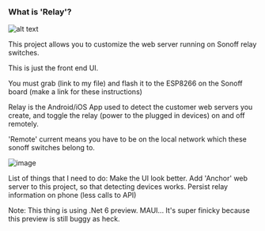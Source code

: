 ### What is 'Relay'?
![alt text](https://cdn3.botland.store/70262-large_default/sonoff-basic-r2-relay-230v-wifi-androidios-switch.jpg)


This project allows you to customize the web server running on Sonoff relay switches.

This is just the front end UI.

You must grab (link to my file) and flash it to the ESP8266 on the Sonoff board (make a link for these instructions)

Relay is the Android/iOS App used to detect the customer web servers you create, and toggle the relay (power to the plugged in devices) on and off remotely.

'Remote' current means you have to be on the local network which these sonoff switches belong to.

![image](https://user-images.githubusercontent.com/25018435/130558649-dda0a05f-c711-40a2-9a47-2791c424410d.png)


List of things that I need to do:
Make the UI look better.
Add 'Anchor' web server to this project, so that detecting devices works.
Persist relay information on phone (less calls to API)


Note: This thing is using .Net 6 preview. MAUI... It's super finicky because this preview is still buggy as heck. 
